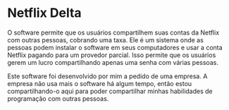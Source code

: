 # Netflix Delta

O software permite que os usuários compartilhem suas contas da Netflix com outras pessoas, cobrando uma taxa. Ele é um sistema onde as pessoas podem instalar o software em seus computadores e usar a conta Netflix pagando para um provedor parcial. Isso permite que os usuários gerem um lucro compartilhando apenas uma senha com várias pessoas.

Este software foi desenvolvido por mim a pedido de uma empresa. A empresa não usa mais o software há algum tempo, então estou compartilhando-o aqui para poder compartilhar minhas habilidades de programação com outras pessoas.
